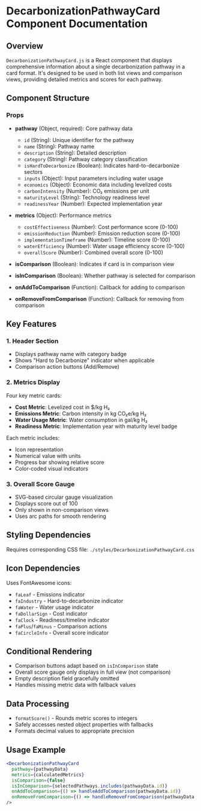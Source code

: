 # DecarbonizationPathwayCard Component Documentation

## Overview
`DecarbonizationPathwayCard.js` is a React component that displays comprehensive information about a single decarbonization pathway in a card format. It's designed to be used in both list views and comparison views, providing detailed metrics and scores for each pathway.

## Component Structure

### Props
- **pathway** (Object, required): Core pathway data
  - `id` (String): Unique identifier for the pathway
  - `name` (String): Pathway name 
  - `description` (String): Detailed description
  - `category` (String): Pathway category classification
  - `isHardToDecarbonize` (Boolean): Indicates hard-to-decarbonize sectors
  - `inputs` (Object): Input parameters including water usage
  - `economics` (Object): Economic data including levelized costs
  - `carbonIntensity` (Number): CO₂ emissions per unit
  - `maturityLevel` (String): Technology readiness level
  - `readinessYear` (Number): Expected implementation year

- **metrics** (Object): Performance metrics
  - `costEffectiveness` (Number): Cost performance score (0-100)
  - `emissionReduction` (Number): Emission reduction score (0-100)
  - `implementationTimeframe` (Number): Timeline score (0-100)
  - `waterEfficiency` (Number): Water usage efficiency score (0-100)
  - `overallScore` (Number): Combined overall score (0-100)

- **isComparison** (Boolean): Indicates if card is in comparison view
- **isInComparison** (Boolean): Whether pathway is selected for comparison
- **onAddToComparison** (Function): Callback for adding to comparison
- **onRemoveFromComparison** (Function): Callback for removing from comparison

## Key Features

### 1. Header Section
- Displays pathway name with category badge
- Shows "Hard to Decarbonize" indicator when applicable
- Comparison action buttons (Add/Remove)

### 2. Metrics Display
Four key metric cards:
- **Cost Metric**: Levelized cost in $/kg H₂
- **Emissions Metric**: Carbon intensity in kg CO₂e/kg H₂  
- **Water Usage Metric**: Water consumption in gal/kg H₂
- **Readiness Metric**: Implementation year with maturity level badge

Each metric includes:
- Icon representation
- Numerical value with units
- Progress bar showing relative score
- Color-coded visual indicators

### 3. Overall Score Gauge
- SVG-based circular gauge visualization
- Displays score out of 100
- Only shown in non-comparison views
- Uses arc paths for smooth rendering

## Styling Dependencies
Requires corresponding CSS file: `./styles/DecarbonizationPathwayCard.css`

## Icon Dependencies
Uses FontAwesome icons:
- `faLeaf` - Emissions indicator
- `faIndustry` - Hard-to-decarbonize indicator
- `faWater` - Water usage indicator
- `faDollarSign` - Cost indicator
- `faClock` - Readiness/timeline indicator
- `faPlus`/`faMinus` - Comparison actions
- `faCircleInfo` - Overall score indicator

## Conditional Rendering
- Comparison buttons adapt based on `isInComparison` state
- Overall score gauge only displays in full view (not comparison)
- Empty description field gracefully omitted
- Handles missing metric data with fallback values

## Data Processing
- `formatScore()` - Rounds metric scores to integers
- Safely accesses nested object properties with fallbacks
- Formats decimal values to appropriate precision

## Usage Example
```jsx
<DecarbonizationPathwayCard
  pathway={pathwayData}
  metrics={calculatedMetrics}
  isComparison={false}
  isInComparison={selectedPathways.includes(pathwayData.id)}
  onAddToComparison={() => handleAddToComparison(pathwayData.id)}
  onRemoveFromComparison={() => handleRemoveFromComparison(pathwayData.id)}
/>
```